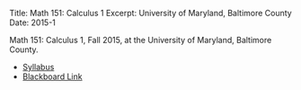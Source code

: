 Title: Math 151: Calculus 1
Excerpt: University of Maryland, Baltimore County
Date: 2015-1

Math 151: Calculus 1, Fall 2015, 
at the University of Maryland, Baltimore County.

- [Syllabus]({filename}/pdfs/math151_syllabus.pdf)
- [Blackboard Link](http://blackboard.umbc.edu)





